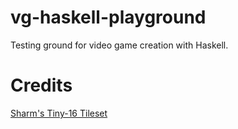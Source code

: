 # vg-haskell-playground
Testing ground for video game creation with Haskell.

# Credits
[Sharm's Tiny-16 Tileset](https://sharm.itch.io/tiny16)